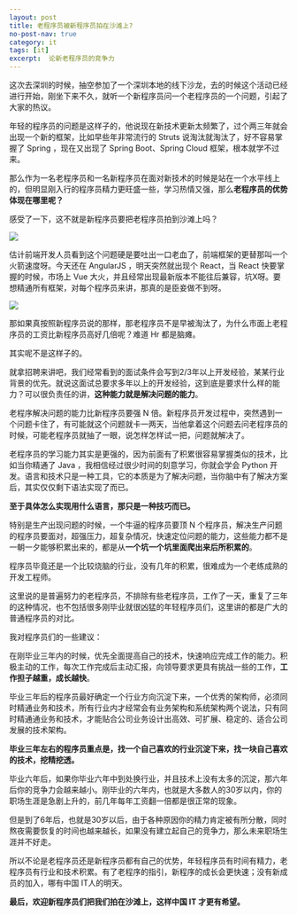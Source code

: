 ```yaml
---
layout: post
title: 老程序员被新程序员拍在沙滩上?
no-post-nav: true
category: it
tags: [it]
excerpt:  论新老程序员的竞争力
---
```


这次去深圳的时候，抽空参加了一个深圳本地的线下沙龙，去的时候这个活动已经进行开始，刚坐下来不久，就听一个新程序员问一个老程序员的一个问题，引起了大家的热议。

年轻的程序员的问题是这样子的，他说现在新技术更新太频繁了，过个两三年就会出现一个新的框架，比如早些年非常流行的 Struts 说淘汰就淘汰了，好不容易掌握了 Spring ，现在又出现了 Spring Boot、Spring Cloud 框架，根本就学不过来。

那么作为一名老程序员和一名新程序员在面对新技术的时候是站在一个水平线上的，但明显刚入行的程序员精力更旺盛一些，学习热情又强，那么**老程序员的优势体现在哪里呢？**

感受了一下，这不就是新程序员要把老程序员拍到沙滩上吗？

![](https://huangfeifei.github.io/assets/images/2019/it/v2-bf7ce4a892a802a0274ae02c06b46cf0_b.jpg)

估计前端开发人员看到这个问题硬是要吐出一口老血了，前端框架的更替那叫一个火箭速度呀。今天还在 AngularJS ，明天突然就出现个 React，当 React 快要掌握的时候，市场上 Vue 大火，并且经常出现最新版本不能往后兼容，坑X呀。要想精通所有框架，对每个程序员来讲，那真的是臣妾做不到呀。

![](https://huangfeifei.github.io/assets/images/2019/it/cqzbd.png)

那如果真按照新程序员说的那样，那老程序员不是早被淘汰了，为什么市面上老程序员的工资比新程序员高好几倍呢？难道 Hr 都是脑瘫。

其实呢不是这样子的。

就拿招聘来讲吧，我们经常看到的面试条件会写到2/3年以上开发经验，某某行业背景的优先。就说这面试总要求多年以上的开发经验，这到底是要求什么样的能力？可以很负责任的讲，**这种能力就是解决问题的能力**。

老程序解决问题的能力比新程序员要强 N 倍。新程序员开发过程中，突然遇到一个问题卡住了，有可能就这个问题就卡一两天，当他拿着这个问题去问老程序员的时候，可能老程序员就抽了一眼，说怎样怎样试一把，问题就解决了。

老程序员的学习能力其实是更强的，因为前面有了积累很容易掌握类似的技术，比如当你精通了 Java ，我相信经过很少时间的刻意学习，你就会学会 Python 开发。语言和技术只是一种工具，它的本质是为了解决问题，当你脑中有了解决方案后，其实仅仅剩下语法实现了而已。

**至于具体怎么实现用什么语言，那只是一种技巧而已。**

特别是生产出现问题的时候，一个牛逼的程序员要顶 N 个程序员，解决生产问题的程序员要面对，超强压力，超复杂情况，快速定位问题的能力，这些能力都不是一朝一夕能够积累出来的，都是从**一个坑一个坑里面爬出来后所积累的**。

程序员毕竟还是一个比较烧脑的行业，没有几年的积累，很难成为一个老练成熟的开发工程师。

这里说的是普遍努力的老程序员，不排除有些老程序员，工作了一天，重复了三年的这种情况，也不包括很多刚毕业就很凶猛的年轻程序员们，这里讲的都是广大的普通程序员的对比。

我对程序员们的一些建议：

在刚毕业三年内的时候，优先全面提高自己的技术，快速响应完成工作的能力。积极主动的工作，每次工作完成后主动汇报，向领导要求更具有挑战一些的工作，**工作担子越重，成长越快**。

毕业三年后的程序员最好确定一个行业方向沉淀下来，一个优秀的架构师，必须同时精通业务和技术，所有行业内才经常会有业务架构和系统架构两个说法，只有同时精通通业务和技术，才能贴合公司业务设计出高效、可扩展、稳定的、适合公司发展的技术架构。

**毕业三年左右的程序员重点是，找一个自己喜欢的行业沉淀下来，找一块自己喜欢的技术，挖精挖透。**

毕业六年后，如果你毕业六年中到处换行业，并且技术上没有太多的沉淀，那六年后你的竞争力会越来越小。刚毕业的六年内，也就是大多数人的30岁以内，你的职场生涯是急剧上升的，前几年每年工资翻一倍都是很正常的现象。

但是到了6年后，也就是30岁以后，由于各种原因你的精力肯定被有所分散，同时熬夜需要恢复的时间也越来越长，如果没有建立起自己的竞争力，那么未来职场生涯并不好走。

所以不论是老程序员还是新程序员都有自己的优势，年轻程序员有时间有精力，老程序员有行业和技术积累。有了老程序的指引，新程序的成长会更快速；没有新成员的加入，哪有中国 IT人的明天。

**最后，欢迎新程序员们把我们拍在沙滩上，这样中国 IT 才更有希望。**
